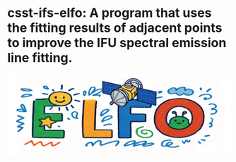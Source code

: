 # csst-ifs-elfo: A program that uses the fitting results of adjacent points to improve the IFU spectral emission line fitting.

![img](docs/source/figures/logo.jpg)
